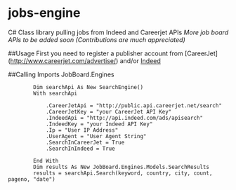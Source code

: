 # jobs-engine
C# Class library pulling jobs from Indeed and Careerjet APIs 
*More job board APIs to be added soon (Contributions are much appreciated)*

##Usage
First you need to register a publisher account from [CareerJet]
(http://www.careerjet.com/advertise/) and/or [Indeed](http://www.indeed.com/publisher)

##Calling
	    Imports JobBoard.Engines
	    
            Dim searchApi As New SearchEngine()
            With searchApi
	        
                .CareerJetApi = "http://public.api.careerjet.net/search"
                .CareerJetKey = "your CareerJet API Key"
                .IndeedApi = "http://api.indeed.com/ads/apisearch"
                .IndeedKey = "your Indeed API Key"
                .Ip = "User IP Address"
                .UserAgent = "User Agent String"
                .SearchInCareerJet = True
                .SearchInIndeed = True
    
            End With
            Dim results As New JobBoard.Engines.Models.SearchResults
            results = searchApi.Search(keyword, country, city, count, pageno, "date")


